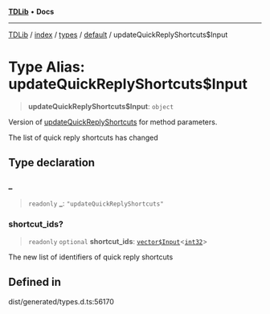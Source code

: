 [**TDLib**](../../../../../../README.md) • **Docs**

***

[TDLib](../../../../../../modules.md) / [index](../../../../../README.md) / [types](../../../README.md) / [default](../README.md) / updateQuickReplyShortcuts$Input

# Type Alias: updateQuickReplyShortcuts$Input

> **updateQuickReplyShortcuts$Input**: `object`

Version of [updateQuickReplyShortcuts](updateQuickReplyShortcuts.md) for method parameters.

The list of quick reply shortcuts has changed

## Type declaration

### \_

> `readonly` **\_**: `"updateQuickReplyShortcuts"`

### shortcut\_ids?

> `readonly` `optional` **shortcut\_ids**: [`vector$Input`](vector$Input.md)\<[`int32`](int32.md)\>

The new list of identifiers of quick reply shortcuts

## Defined in

dist/generated/types.d.ts:56170
